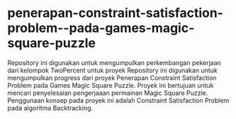 # penerapan-constraint-satisfaction-problem--pada-games-magic-square-puzzle
Repository ini digunakan untuk mengumpulkan perkembangan pekerjaan dari kelompok TwoPercent untuk proyek Repository ini digunakan untuk mengumpulkan progress dari proyek Penerapan Constraint Satisfaction Problem  pada Games Magic Square Puzzle. Proyek ini bertujuan untuk mencari penyelesaian pengerjaaan permainan Magic Square Puzzle. Penggunaan konsep pada proyek ini adalah Constraint Satisfaction Problem pada algoritma Backtracking.
